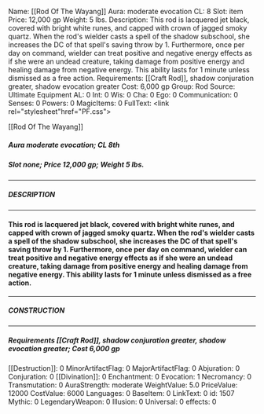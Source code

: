 Name: [[Rod Of The Wayang]]
Aura: moderate evocation
CL: 8
Slot: item
Price: 12,000 gp
Weight: 5 lbs.
Description: This rod is lacquered jet black, covered with bright white runes, and capped with crown of jagged smoky quartz. When the rod's wielder casts a spell of the shadow subschool, she increases the DC of that spell's saving throw by 1. Furthermore, once per day on command, wielder can treat positive and negative energy effects as if she were an undead creature, taking damage from positive energy and healing damage from negative energy. This ability lasts for 1 minute unless dismissed as a free action.
Requirements: [[Craft Rod]], shadow conjuration greater, shadow evocation greater
Cost: 6,000 gp
Group: Rod
Source: Ultimate Equipment
AL: 0
Int: 0
Wis: 0
Cha: 0
Ego: 0
Communication: 0
Senses: 0
Powers: 0
MagicItems: 0
FullText: <link rel="stylesheet"href="PF.css"><div class="heading"><p class="alignleft">[[Rod Of The Wayang]]</p><div style="clear: both;"></div></div><div><h5><b>Aura </b>moderate evocation; <b>CL </b>8th</h5><h5><b>Slot </b>none; <b>Price </b>12,000 gp; <b>Weight </b>5 lbs.</h5></div><hr/><div><h5><b>DESCRIPTION</b></h5></div><hr/><div><h4><p>This rod is lacquered jet black, covered with bright white runes, and capped with crown of jagged smoky quartz. When the rod's wielder casts a spell of the shadow subschool, she increases the DC of that spell's saving throw by 1. Furthermore, once per day on command, wielder can treat positive and negative energy effects as if she were an undead creature, taking damage from positive energy and healing damage from negative energy. This ability lasts for 1 minute unless dismissed as a free action.</p></h4></div><hr/><div><h5><b>CONSTRUCTION</b></h5></div><hr/><div><h5><b>Requirements </b>[[Craft Rod]], <i>shadow conjuration greater</i>, <i>shadow evocation greater</i>; <b>Cost </b>6,000 gp</h5></div>
[[Destruction]]: 0
MinorArtifactFlag: 0
MajorArtifactFlag: 0
Abjuration: 0
Conjuration: 0
[[Divination]]: 0
Enchantment: 0
Evocation: 1
Necromancy: 0
Transmutation: 0
AuraStrength: moderate
WeightValue: 5.0
PriceValue: 12000
CostValue: 6000
Languages: 0
BaseItem: 0
LinkText: 0
id: 1507
Mythic: 0
LegendaryWeapon: 0
Illusion: 0
Universal: 0
effects: 0
